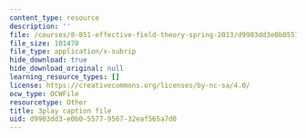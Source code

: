 ```yaml
---
content_type: resource
description: ''
file: /courses/8-851-effective-field-theory-spring-2013/d9903dd3e0b05577956732eaf565a7d0_DdnXB0Fa3gQ.srt
file_size: 101478
file_type: application/x-subrip
hide_download: true
hide_download_original: null
learning_resource_types: []
license: https://creativecommons.org/licenses/by-nc-sa/4.0/
ocw_type: OCWFile
resourcetype: Other
title: 3play caption file
uid: d9903dd3-e0b0-5577-9567-32eaf565a7d0
---
```

